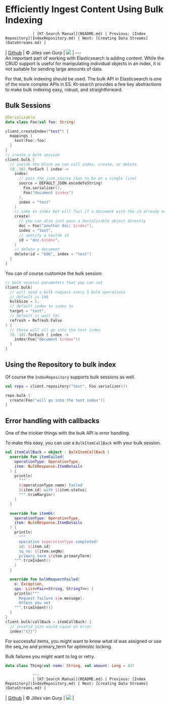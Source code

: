 # Efficiently Ingest Content Using Bulk Indexing 

                | [KT Search Manual](README.md) | Previous: [Index Repository](IndexRepository.md) | Next: [Creating Data Streams](DataStreams.md) |
| [Github](https://github.com/jillesvangurp/kt-search) | &copy; Jilles van Gurp | [![](https://jitpack.io/v/jillesvangurp/kt-search.svg)](https://jitpack.io/#jillesvangurp/kt-search) |
                ---                
                An important part of working with Elasticsearch is adding content. While the CRUD support is useful
for manipulating individual objects in an index, it is not suitable for sending large amounts of data.

For that, bulk indexing should be used. The bulk API in Elasticsearch is one of the more complex APIs
in ES. Kt-search provides a few key abstractions to make bulk indexing easy, robust, 
and straightforward.

## Bulk Sessions

```kotlin
@Serializable
data class Foo(val foo: String)

client.createIndex("test") {
  mappings {
    text(Foo::foo)
  }
}
// create a bulk session
client.bulk {
  // inside the block we can call index, create, or delete
  (0..10).forEach { index ->
    index(
      // pass the json source (has to be on a single line)
      source = DEFAULT_JSON.encodeToString(
        Foo.serializer(),
        Foo("document $index")
      ),
      index = "test"
    )
    // same as index but will fail if a document with the id already exists
    create(
      // you can also just pass a Serializable object directly
      doc = Foo("another doc: $index"),
      index = "test",
      // specify a custom id
      id = "doc-$index",
    )
    // delete a document
    delete(id = "666", index = "test")
  }
}
```

You can of course customize the bulk session:

```kotlin
// bulk several parameters that you can set
client.bulk(
  // will send a bulk request every 5 bulk operations
  // default is 100
  bulkSize = 5,
  // default index to index to
  target = "test",
  // default is wait_for
  refresh = Refresh.False
) {
  // these will all go into the test index
  (0..10).forEach { index ->
    index(Foo("document $index"))
  }
}
```

## Using the Repository to bulk index

Of course the `IndexRepository` supports bulk sessions as well.

```kotlin
val repo = client.repository("test", Foo.serializer())

repo.bulk {
  create(Foo("will go into the test index"))
}
```

## Error handling with callbacks

One of the trickier things with the bulk API is error handling.
 
To make this easy, you can use a `BulkItemCallBack` with your bulk session.

```kotlin
val itemCallBack = object : BulkItemCallBack {
  override fun itemFailed(
    operationType: OperationType,
    item: BulkResponse.ItemDetails
  ) {
    println(
      """
      ${operationType.name} failed
      ${item.id} with ${item.status}
      """.trimMargin()
    )
  }

  override fun itemOk(
    operationType: OperationType,
    item: BulkResponse.ItemDetails
  ) {
    println(
      """
      operation $operationType completed! 
      id: ${item.id}
      sq_no: ${item.seqNo} 
      primary_term ${item.primaryTerm}
    """.trimIndent()
    )
  }

  override fun bulkRequestFailed(
    e: Exception,
    ops: List<Pair<String, String?>>) {
    println("""
      Request failure ${e.message}.
      Unless you set 
    """.trimIndent())
  }
}
client.bulk(callBack = itemCallBack) {
  // invalid json would cause an error
  index("{}}")
```

For successful items, you might want to know what id was assigned 
or use the seq_no and primary_term for optimistic locking.

Bulk failures you might want to log or retry.

```kotlin
data class Thing(val name: String, val amount: Long = 42)
```


                ---
                | [KT Search Manual](README.md) | Previous: [Index Repository](IndexRepository.md) | Next: [Creating Data Streams](DataStreams.md) |
| [Github](https://github.com/jillesvangurp/kt-search) | &copy; Jilles van Gurp | [![](https://jitpack.io/v/jillesvangurp/kt-search.svg)](https://jitpack.io/#jillesvangurp/kt-search) |